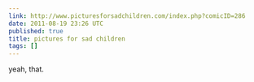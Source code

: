 ```yaml
---
link: http://www.picturesforsadchildren.com/index.php?comicID=286
date: 2011-08-19 23:26 UTC
published: true
title: pictures for sad children
tags: []
---
```


yeah, that.

